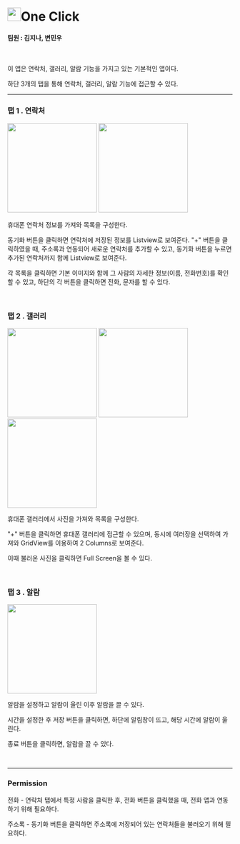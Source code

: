 # <image src="./app/src/main/res/drawable/icon.png" width="30"/>One Click

#### 팀원 : 김지나, 변민우
<br>

이 앱은 연락처, 갤러리, 알람 기능을 가지고 있는 기본적인 앱이다.

하단 3개의 탭을 통해 연락처, 갤러리, 알람 기능에 접근할 수 있다.
<br>

* * * 
### 탭 1 . 연락처
<image src="./app/src/main/res/drawable/tab_phone.jpg" width="200"/>
<image src="./app/src/main/res/drawable/tab_phone_1.jpg" width="200"/>

휴대폰 연락처 정보를 가져와 목록을 구성한다.

동기화 버튼을 클릭하면 연락처에 저장된 정보를 Listview로 보여준다. "+" 버튼을 클릭하였을 때, 주소록과 연동되어 새로운 연락처를 추가할 수 있고, 동기화 버튼을 누르면 추가된 연락처까지 함께 Listview로 보여준다.

각 목록을 클릭하면 기본 이미지와 함께 그 사람의 자세한 정보(이름, 전화번호)를 확인할 수 있고, 하단의 각 버튼을 클릭하면 전화, 문자를 할 수 있다.

<br>

### 탭 2 . 갤러리
<image src="./app/src/main/res/drawable/tab_gallery.jpg" width="200"/>
<image src="./app/src/main/res/drawable/tab_gallery1.jpg" width="200"/>
<image src="./app/src/main/res/drawable/tab_gallery2.jpg" width="200"/>


휴대폰 갤러리에서 사진을 가져와 목록을 구성한다.

"+" 버튼을 클릭하면 휴대폰 갤러리에 접근할 수 있으며, 동시에 여러장을 선택하여 가져와 GridView를 이용하여 2 Columns로 보여준다.

이때 불러온 사진을 클릭하면 Full Screen을 볼 수 있다.


<br>

### 탭 3 . 알람
<image src="./app/src/main/res/drawable/tab_alarm.jpg" width="200"/>


알람을 설정하고 알람이 울린 이후 알람을 끌 수 있다.

시간을 설정한 후 저장 버튼을 클릭하면, 하단에 알림창이 뜨고, 해당 시간에 알람이 울린다.

종료 버튼을 클릭하면, 알람을 끌 수 있다.

<br>


* * *
### Permission

전화 - 연락처 탭에서 특정 사람을 클릭한 후, 전화 버튼을 클릭했을 때, 전화 앱과 연동하기 위해 필요하다.
<br>


주소록 - 동기화 버튼을 클릭하면 주소록에 저장되어 있는 연락처들을 불러오기 위해 필요하다.


